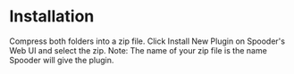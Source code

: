 # Installation
Compress both folders into a zip file. Click Install New Plugin on Spooder's Web UI and select the zip.
Note: The name of your zip file is the name Spooder will give the plugin.

